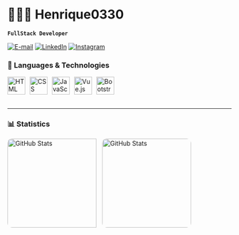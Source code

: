 # 👨🏻‍💻 Henrique0330

**`FullStack Developer`**

[![E-mail](https://img.shields.io/badge/-Email-000?style=for-the-badge&logo=gmail&logoColor=5783eb&color=fcfaf5)](mailto:henriquebelboni@gmail.com)
[![LinkedIn](https://img.shields.io/badge/-LinkedIn-000?style=for-the-badge&logo=linkedin&logoColor=5783eb&color=fcfaf5)](https://www.linkedin.com/in/diasbelboni)
[![Instagram](https://img.shields.io/badge/-Instagram-000?style=for-the-badge&logo=instagram&logoColor=5783eb&color=fcfaf5)](https://www.instagram.com/h.belboni/)


### 🤖 Languages & Technologies

<div style="display: flex; flex-wrap: wrap; gap: 10px; align-items: center;">
    <img alt="HTML" title="HTML" width="40px" src="https://cdn.jsdelivr.net/gh/devicons/devicon@latest/icons/html5/html5-original.svg" />
    <img alt="CSS" title="CSS" width="40px" src="https://cdn.jsdelivr.net/gh/devicons/devicon@latest/icons/css3/css3-original.svg" />
    <img alt="JavaScript" title="JavaScript" width="40px" src="https://cdn.jsdelivr.net/gh/devicons/devicon@latest/icons/javascript/javascript-original.svg" />
    <img alt="Vue.js" title="Vue.js" width="40px" src="https://cdn.jsdelivr.net/gh/devicons/devicon@latest/icons/vuejs/vuejs-original.svg" />
    <img alt="Bootstrap" title="Bootstrap" width="40px" src="https://cdn.jsdelivr.net/gh/devicons/devicon@latest/icons/bootstrap/bootstrap-original.svg" />
</div>

<br/>

---

### 📊 Statistics

<p>
  <img 
    align="left" 
    alt="GitHub Stats" 
    height="200" 
    style="padding-right: 10px; border-radius: 10px;" 
    src="https://github-readme-stats.vercel.app/api?username=Henrique0330&show_icons=true&theme=graywhite&include_all_commits=true&locale=en" 
  />

  <img 
    align="left" 
    alt="GitHub Stats" 
    height="200" 
    style="border-radius: 10px;" 
    src="https://github-readme-stats.vercel.app/api/top-langs/?username=Henrique0330&theme=graywhite&layout=compact&custom_title=Technologies&langs_count=9" 
  />
</p>

<br/>
